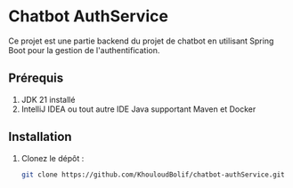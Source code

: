 # Chatbot AuthService

Ce projet est une partie backend du projet de chatbot en utilisant Spring Boot pour la gestion de l'authentification.

## Prérequis

1. JDK 21 installé
2. IntelliJ IDEA ou tout autre IDE Java supportant Maven et Docker

## Installation

1. Clonez le dépôt :

   ```bash
   git clone https://github.com/KhouloudBolif/chatbot-authService.git
